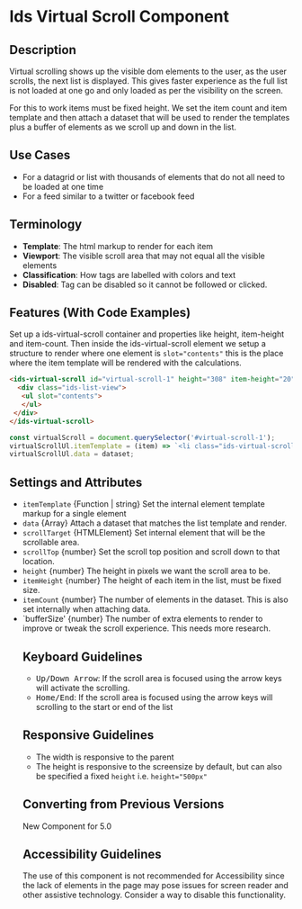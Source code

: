# Ids Virtual Scroll Component

## Description

Virtual scrolling shows up the visible dom elements to the user, as the user scrolls, the next list is displayed. This gives faster experience as the full list is not loaded at one go and only loaded as per the visibility on the screen.

For this to work items must be fixed height. We set the item count and item template and then attach a dataset that will be used to render the templates plus a buffer of elements as we scroll up and down in the list.

## Use Cases

- For a datagrid or list with thousands of elements that do not all need to be loaded at one time
- For a feed similar to a twitter or facebook feed

## Terminology

- **Template**: The html markup to render for each item
- **Viewport**: The visible scroll area that may not equal all the visible elements
- **Classification**:  How tags are labelled with colors and text
- **Disabled**: Tag can be disabled so it cannot be followed or clicked.

## Features (With Code Examples)

Set up a ids-virtual-scroll container and properties like height, item-height and item-count. Then inside the ids-virtual-scroll element we setup a structure to render where one element is `slot="contents"` this is the place where the item template will be rendered with the calculations.

```html
<ids-virtual-scroll id="virtual-scroll-1" height="308" item-height="20" item-count="1000">
  <div class="ids-list-view">
   <ul slot="contents">
   </ul>
 </div>
</ids-virtual-scroll>
```

```js
const virtualScroll = document.querySelector('#virtual-scroll-1');
virtualScrollUl.itemTemplate = (item) => `<li class="ids-virtual-scroll-item">${item.productName}</li>`;
virtualScrollUl.data = dataset;
```

## Settings and Attributes

- `itemTemplate` {Function | string} Set the internal element template markup for a single element
- `data` {Array<Object>} Attach a dataset that matches the list template and render.
- `scrollTarget` {HTMLElement} Set internal element that will be the scrollable area.
- `scrollTop` {number} Set the scroll top position and scroll down to that location.
- `height` {number} The height in pixels we want the scroll area to be.
- `itemHeight` {number} The height of each item in the list, must be fixed size.
- `itemCount` {number} The number of elements in the dataset. This is also set internally when attaching data.
- `bufferSize' {number} The number of extra elements to render to improve or tweak the scroll experience. This needs more research.

## Keyboard Guidelines

- <kbd>Up/Down Arrow</kbd>: If the scroll area is focused using the arrow keys will activate the scrolling.
- <kbd>Home/End</kbd>: If the scroll area is focused using the arrow keys will scrolling to the start or end of the list

## Responsive Guidelines

- The width is responsive to the parent
- The height is responsive to the screensize by default, but can also be specified a fixed `height` i.e. `height="500px"`

## Converting from Previous Versions

New Component for 5.0

## Accessibility Guidelines

The use of this component is not recommended for Accessibility since the lack of elements in the page may pose issues for screen reader and other assistive technology. Consider a way to disable this functionality.
